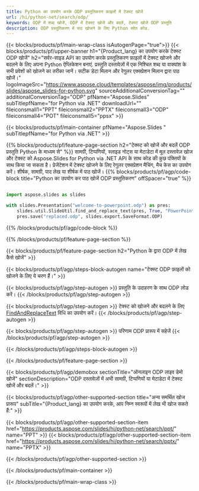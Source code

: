 ```yaml
---
title: Python का उपयोग करके ODP प्रस्तुतिकरण फ़ाइलों में टेक्स्ट खोजें
url: /hi/python-net/search/odp/
keywords: ODP में शब्द खोजें, ODP में टेक्स्ट खोजें और बदलें, टेक्स्ट खोजें ODP प्रस्तुति
description: ODP प्रस्तुतिकरण में पाठ खोजने के लिए Python स्रोत कोड.
---
```


{{< blocks/products/pf/main-wrap-class isAutogenPage="true">}}
{{< blocks/products/pf/upper-banner h1="{Product_lang} का उपयोग करके टेक्स्ट ODP खोजें" h2="सर्वर-साइड API का उपयोग करके प्रस्तुतिकरण फ़ाइलों में टेक्स्ट खोजने और बदलने के लिए अपना Python ऐप्लिकेशन बनाएं. प्रस्तुति दस्तावेज़ों में एक निश्चित शब्द या वाक्यांश के सभी प्रवेशों को खोजने का तरीका जानें। सटीक डेटा मिलान और रेगुलर एक्सप्रेशन मिलान द्वारा पाठ खोजें।" logoImageSrc="https://www.aspose.cloud/templates/aspose/img/products/slides/aspose_slides-for-python.svg" sourceAdditionalConversionTag="" additionalConversionTag="ODP" pfName="Aspose.Slides" subTitlepfName="for Python via .NET" downloadUrl="" fileiconsmall1="PPT" fileiconsmall2="PPTX" fileiconsmall3="ODP" fileiconsmall4="POT" fileiconsmall5="ppsx" >}}

{{< blocks/products/pf/main-container pfName="Aspose.Slides " subTitlepfName="for Python via .NET" >}}

{{% blocks/products/pf/feature-page-section  h2="टेक्स्ट को खोजें और बदलें ODP प्रस्तुति Python के माध्यम से" %}}
सामग्री, टिप्पणियों, स्लाइड नोट्स या मेटाडेटा में मूल दस्तावेज़ खोज और टेक्स्ट को Aspose.Slides for Python via .NET API के साथ कोड की कुछ पंक्तियों के साथ किया जा सकता है। प्रेजेंटेशन में टेक्स्ट खोजने के लिए रेगुलर एक्सप्रेशन मैचिंग, मैच केस का उपयोग करें। शीर्षक, सामग्री, पाद लेख या शीर्षक में पाठ खोजें।
{{% blocks/products/pf/agp/code-block title="Python का उपयोग कर पाठ खोजें ODP प्रस्तुतिकरण" offSpacer="true" %}}

```py

import aspose.slides as slides

with slides.Presentation("welcome-to-powerpoint.odp") as pres:
    slides.util.SlideUtil.find_and_replace_text(pres, True, "PowerPoint", "Aspose.Slides", None)
    pres.save("replaced.odp", slides.export.SaveFormat.ODP)
```

{{% /blocks/products/pf/agp/code-block %}}

{{% /blocks/products/pf/feature-page-section %}}

{{< blocks/products/pf/feature-page-section  h2="Python के द्वारा ODP में लेख कैसे खोजें" >}}

{{< blocks/products/pf/agp/steps-block-autogen name="टेक्स्ट ODP फ़ाइलों को खोजने के लिए ये चरण हैं।" >}}

{{< blocks/products/pf/agp/step-autogen >}}
प्रस्तुति के उदाहरण के साथ ODP लोड करें।
{{< /blocks/products/pf/agp/step-autogen >}}

{{< blocks/products/pf/agp/step-autogen >}}
टेक्स्ट को खोजने और बदलने के लिए [FindAndReplaceText](https://reference.aspose.com/slides/python-net/aspose.slides.util/slideutil/) विधि का उपयोग करें।
{{< /blocks/products/pf/agp/step-autogen >}}

{{< blocks/products/pf/agp/step-autogen >}}
परिणाम ODP प्रारूप में सहेजें
{{< /blocks/products/pf/agp/step-autogen >}}

{{< /blocks/products/pf/agp/steps-block-autogen >}}

{{< /blocks/products/pf/feature-page-section >}}

{{< blocks/products/pf/agp/demobox sectionTitle="ऑनलाइन ODP लाइव डेमो खोजें" sectionDescription="ODP दस्तावेज़ों में अभी सामग्री, टिप्पणियों या मेटाडेटा में टेक्स्ट खोजें और बदलें।" >}}

{{< blocks/products/pf/agp/other-supported-section title="अन्य समर्थित खोज प्रारूप" subTitle="{Product_lang} का उपयोग करके, आप निम्न स्वरूपों में लेख भी खोज सकते हैं:" >}}

{{< blocks/products/pf/agp/other-supported-section-item href="https://products.aspose.com/slides/hi/python-net/search/ppt/" name="PPT" >}}
{{< blocks/products/pf/agp/other-supported-section-item href="https://products.aspose.com/slides/hi/python-net/search/pptx/" name="PPTX" >}}


{{< /blocks/products/pf/agp/other-supported-section >}}

{{< /blocks/products/pf/main-container >}}
    
{{< /blocks/products/pf/main-wrap-class >}}